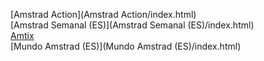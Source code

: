 [Amstrad Action](Amstrad Action/index.html)<br>
[Amstrad Semanal (ES)](Amstrad Semanal (ES)/index.html)<br>
[Amtix](Amtix/index.html)<br>
[Mundo Amstrad (ES)](Mundo Amstrad (ES)/index.html)<br>
